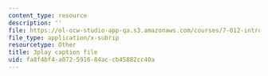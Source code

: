 ```yaml
---
content_type: resource
description: ''
file: https://ol-ocw-studio-app-qa.s3.amazonaws.com/courses/7-012-introduction-to-biology-fall-2004/fa8f4bf4a072591684accb45882cc40a_odtKI7tEi5c.vtt
file_type: application/x-subrip
resourcetype: Other
title: 3play caption file
uid: fa8f4bf4-a072-5916-84ac-cb45882cc40a
---
```

